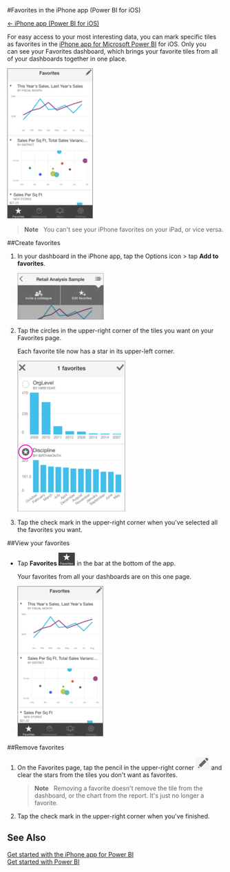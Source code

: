 <properties pageTitle="Favorites in the iPhone app (Power BI for iOS)" description="Favorites in the iPhone app (Power BI for iOS)" services="powerbi" documentationCenter="" authors="v-anpasi" manager="mblythe" editor=""/>
<tags ms.service="powerbi" ms.devlang="NA" ms.topic="article" ms.tgt_pltfrm="NA" ms.workload="powerbi" ms.date="06/26/2015" ms.author="v-anpasi"/>
#Favorites in the iPhone app (Power BI for iOS)

[← iPhone app (Power BI for iOS)](https://support.powerbi.com/knowledgebase/topics/78002-iphone-app-power-bi-for-ios-preview)

For easy access to your most interesting data, you can mark specific tiles as favorites in the [iPhone app for Microsoft Power BI](http://support.powerbi.com/knowledgebase/topics/78002-iphone-app-power-bi-for-ios-preview) for iOS. Only you can see your Favorites dashboard, which brings your favorite tiles from all of your dashboards together in one place.

![](media/powerbi-mobile-favorites-in-the-iphone-app/PBI_iPhone_FavePageNew.png)

> **Note**   You can't see your iPhone favorites on your iPad, or vice versa.

##Create favorites

1.  In your dashboard in the iPhone app, tap the Options icon \> tap **Add to favorites**.

    ![](media/powerbi-mobile-favorites-in-the-iphone-app/PBI_iPhone_OptionsMenu200w.png)

2.  Tap the circles in the upper-right corner of the tiles you want on your Favorites page.

    Each favorite tile now has a star in its upper-left corner.

    ![](media/powerbi-mobile-favorites-in-the-iphone-app/PBI_iPh_AddFaves_Sm.png)

3.  Tap the check mark in the upper-right corner when you've selected all the favorites you want.

##View your favorites

-   Tap **Favorites** ![](media/powerbi-mobile-favorites-in-the-iphone-app/PBI_iPh_FavesIcon.png) in the bar at the bottom of the app.

    Your favorites from all your dashboards are on this one page.

    ![](media/powerbi-mobile-favorites-in-the-iphone-app/PBI_iPhone_FavePageNew.png)

##Remove favorites

1.  On the Favorites page, tap the pencil in the upper-right corner ![](media/powerbi-mobile-favorites-in-the-iphone-app/PBI_iPh_FavesPagePencilIcon.png) and clear the stars from the tiles you don't want as favorites.

    > **Note**   Removing a favorite doesn't remove the tile from the dashboard, or the chart from the report. It's just no longer a favorite.

2.  Tap the check mark in the upper-right corner when you've finished.

## See Also

[Get started with the iPhone app for Power BI](http://support.powerbi.com/knowledgebase/articles/527036-get-started-with-the-iphone-app-power-bi-for-ios)  
[Get started with Power BI](http://support.powerbi.com/knowledgebase/articles/430814-get-started-with-power-bi-preview)